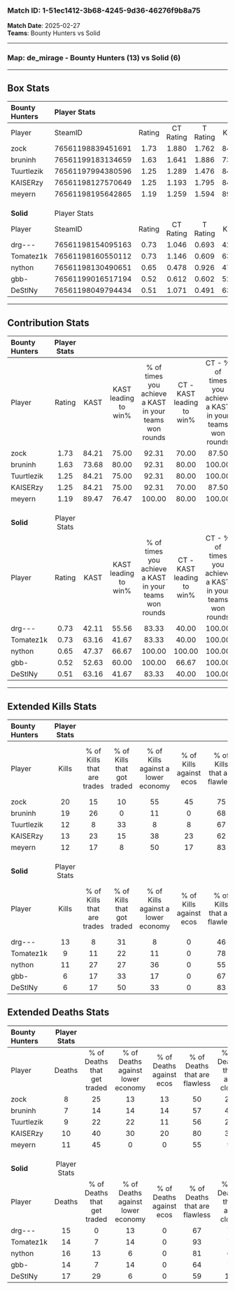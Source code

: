 ### Match ID: 1-51ec1412-3b68-4245-9d36-46276f9b8a75  
**Match Date**: 2025-02-27  
**Teams**: Bounty Hunters vs Solid  

---  

### **Map**: de_mirage - Bounty Hunters (13) vs Solid (6)  
---  

## Box Stats  

| **Bounty Hunters** | Player Stats      |        |           |          |       |       |       |         |        |      |     |
| :- | :- | :-: | :-: | :-: | :-: | :-: | :-: | :-: | :-: | :-: | :-: |
| Player             | SteamID           | Rating | CT Rating | T Rating | KAST  |  ADR  | Kills | Assists | Deaths | K/D  | HS% |
| zock               | 76561198839451691 |  1.73  |   1.880   |  1.762   | 84.21 | 105.2 |  20   |    6    |   8    | 2.50 | 45  |
| bruninh            | 76561199183134659 |  1.63  |   1.641   |  1.886   | 73.68 | 104.7 |  19   |    5    |   7    | 2.71 | 68  |
| Tuurtlezik         | 76561197994380596 |  1.25  |   1.289   |  1.476   | 84.21 | 76.1  |  12   |    7    |   9    | 1.33 | 41  |
| KAISERzy           | 76561198127570649 |  1.25  |   1.193   |  1.795   | 84.21 | 73.4  |  13   |    5    |   10   | 1.30 | 30  |
| meyern             | 76561198195642865 |  1.19  |   1.259   |  1.594   | 89.47 | 66.7  |  12   |    4    |   11   | 1.09 | 58  |
|                    |                   |        |           |          |       |       |       |         |        |      |     |
|                    |                   |        |           |          |       |       |       |         |        |      |     |
|                    |                   |        |           |          |       |       |       |         |        |      |     |
| **Solid**          | Player Stats      |        |           |          |       |       |       |         |        |      |     |
| Player             | SteamID           | Rating | CT Rating | T Rating | KAST  |  ADR  | Kills | Assists | Deaths | K/D  | HS% |
| drg---             | 76561198154095163 |  0.73  |   1.046   |  0.693   | 42.11 | 58.7  |  13   |    1    |   15   | 0.87 | 30  |
| Tomatez1k          | 76561198160550112 |  0.73  |   1.146   |  0.609   | 63.16 | 55.7  |   9   |    2    |   14   | 0.64 | 44  |
| nython             | 76561198130490651 |  0.65  |   0.478   |  0.926   | 47.37 | 58.4  |  11   |    1    |   16   | 0.69 | 63  |
| gbb-               | 76561199016517194 |  0.52  |   0.612   |  0.602   | 52.63 | 53.9  |   6   |    5    |   14   | 0.43 |  0  |
| DeStlNy            | 76561198049794434 |  0.51  |   1.071   |  0.491   | 63.16 | 53.8  |   6   |    4    |   17   | 0.35 | 66  |
---  

## Contribution Stats  

| **Bounty Hunters** | Player Stats |       |                      |                                                        |                           |                                                             |                          |                                                            |
| :- | :-: | :-: | :-: | :-: | :-: | :-: | :-: | :-: |
| Player             |    Rating    | KAST  | KAST leading to win% | % of times you achieve a KAST in your teams won rounds | CT - KAST leading to win% | CT - % of times you achieve a KAST in your teams won rounds | T - KAST leading to win% | T - % of times you achieve a KAST in your teams won rounds |
| zock               |     1.73     | 84.21 |        75.00         |                         92.31                          |           70.00           |                            87.50                            |          83.33           |                           100.00                           |
| bruninh            |     1.63     | 73.68 |        80.00         |                         92.31                          |           80.00           |                           100.00                            |          80.00           |                           80.00                            |
| Tuurtlezik         |     1.25     | 84.21 |        75.00         |                         92.31                          |           80.00           |                           100.00                            |          66.67           |                           80.00                            |
| KAISERzy           |     1.25     | 84.21 |        75.00         |                         92.31                          |           70.00           |                            87.50                            |          83.33           |                           100.00                           |
| meyern             |     1.19     | 89.47 |        76.47         |                         100.00                         |           80.00           |                           100.00                            |          71.43           |                           100.00                           |
|                    |              |       |                      |                                                        |                           |                                                             |                          |                                                            |
|                    |              |       |                      |                                                        |                           |                                                             |                          |                                                            |
|                    |              |       |                      |                                                        |                           |                                                             |                          |                                                            |
| **Solid**          | Player Stats |       |                      |                                                        |                           |                                                             |                          |                                                            |
| Player             |    Rating    | KAST  | KAST leading to win% | % of times you achieve a KAST in your teams won rounds | CT - KAST leading to win% | CT - % of times you achieve a KAST in your teams won rounds | T - KAST leading to win% | T - % of times you achieve a KAST in your teams won rounds |
| drg---             |     0.73     | 42.11 |        55.56         |                         83.33                          |           40.00           |                           100.00                            |          75.00           |                           75.00                            |
| Tomatez1k          |     0.73     | 63.16 |        41.67         |                         83.33                          |           40.00           |                           100.00                            |          42.86           |                           75.00                            |
| nython             |     0.65     | 47.37 |        66.67         |                         100.00                         |          100.00           |                           100.00                            |          57.14           |                           100.00                           |
| gbb-               |     0.52     | 52.63 |        60.00         |                         100.00                         |           66.67           |                           100.00                            |          57.14           |                           100.00                           |
| DeStlNy            |     0.51     | 63.16 |        41.67         |                         83.33                          |           40.00           |                           100.00                            |          42.86           |                           75.00                            |
---  

## Extended Kills Stats  

| **Bounty Hunters** | Player Stats |                            |                            |                                    |                         |                              |                                 |                                       |                    |           |
| :- | :-: | :-: | :-: | :-: | :-: | :-: | :-: | :-: | :-: | :-: |
| Player             |    Kills     | % of Kills that are trades | % of Kills that got traded | % of Kills against a lower economy | % of Kills against ecos | % of Kills that are flawless | % of Kills that are close duels | % of Kills that are assisted by flash | Pistol Round Kills | AWP Kills |
| zock               |      20      |             15             |             10             |                 55                 |           45            |              75              |               10                |                   0                   |         1          |     0     |
| bruninh            |      19      |             26             |             0              |                 11                 |            0            |              68              |                5                |                   5                   |         3          |     0     |
| Tuurtlezik         |      12      |             8              |             33             |                 8                  |            8            |              67              |                8                |                   8                   |         2          |     0     |
| KAISERzy           |      13      |             23             |             15             |                 38                 |           23            |              62              |               15                |                   0                   |         3          |     4     |
| meyern             |      12      |             17             |             8              |                 50                 |           17            |              83              |                8                |                  33                   |         1          |     0     |
|                    |              |                            |                            |                                    |                         |                              |                                 |                                       |                    |           |
|                    |              |                            |                            |                                    |                         |                              |                                 |                                       |                    |           |
|                    |              |                            |                            |                                    |                         |                              |                                 |                                       |                    |           |
| **Solid**          | Player Stats |                            |                            |                                    |                         |                              |                                 |                                       |                    |           |
| Player             |    Kills     | % of Kills that are trades | % of Kills that got traded | % of Kills against a lower economy | % of Kills against ecos | % of Kills that are flawless | % of Kills that are close duels | % of Kills that are assisted by flash | Pistol Round Kills | AWP Kills |
| drg---             |      13      |             8              |             31             |                 8                  |            0            |              46              |               23                |                   8                   |         0          |     0     |
| Tomatez1k          |      9       |             11             |             22             |                 11                 |            0            |              78              |               33                |                   0                   |         1          |     0     |
| nython             |      11      |             27             |             27             |                 36                 |            0            |              55              |               27                |                   0                   |         0          |     2     |
| gbb-               |      6       |             17             |             33             |                 17                 |            0            |              67              |               17                |                   0                   |         0          |     0     |
| DeStlNy            |      6       |             17             |             50             |                 33                 |            0            |              83              |               17                |                   0                   |         1          |     0     |
## Extended Deaths Stats  

| **Bounty Hunters** | Player Stats |                             |                                   |                          |                               |                            |                           |               |
| :- | :-: | :-: | :-: | :-: | :-: | :-: | :-: | :-: |
| Player             |    Deaths    | % of Deaths that get traded | % of Deaths against lower economy | % of Deaths against ecos | % of Deaths that are flawless | % of Deaths that are close | % of Deaths while blinded | Deaths to AWP |
| zock               |      8       |             25              |                13                 |            13            |              50               |             25             |             0             |       2       |
| bruninh            |      7       |             14              |                14                 |            14            |              57               |             43             |             0             |       0       |
| Tuurtlezik         |      9       |             22              |                22                 |            11            |              56               |             22             |            11             |       0       |
| KAISERzy           |      10      |             40              |                30                 |            20            |              80               |             30             |             0             |       0       |
| meyern             |      11      |             45              |                 0                 |            0             |              55               |             9              |             0             |       0       |
|                    |              |                             |                                   |                          |                               |                            |                           |               |
|                    |              |                             |                                   |                          |                               |                            |                           |               |
|                    |              |                             |                                   |                          |                               |                            |                           |               |
| **Solid**          | Player Stats |                             |                                   |                          |                               |                            |                           |               |
| Player             |    Deaths    | % of Deaths that get traded | % of Deaths against lower economy | % of Deaths against ecos | % of Deaths that are flawless | % of Deaths that are close | % of Deaths while blinded | Deaths to AWP |
| drg---             |      15      |              0              |                13                 |            0             |              67               |             7              |             7             |       0       |
| Tomatez1k          |      14      |              7              |                14                 |            0             |              93               |             7              |             0             |       0       |
| nython             |      16      |             13              |                 6                 |            0             |              81               |             6              |            19             |       0       |
| gbb-               |      14      |              7              |                14                 |            0             |              64               |             7              |             7             |       2       |
| DeStlNy            |      17      |             29              |                 6                 |            0             |              59               |             18             |             6             |       2       |
